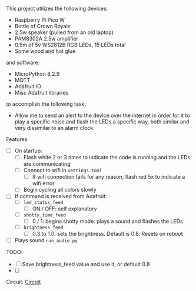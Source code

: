 This project utilizes the following devices:
- Raspberry Pi Pico W
- Bottle of Crown Royale
- 2.5w speaker (pulled from an old laptop)
- PAM8302A 2.5w amplifier
- 0.5m of 5v WS2812B RGB LEDs, 15 LEDs total
- Some wood and hot glue

and software:
- MicroPython 8.2.9
- MQTT
- Adafruit IO
- Misc Adafruit libraries
  
to accomplish the following task:
- Allow me to send an alert to the device over the internet in order for it to play a specific noise and flash the LEDs a specific way, both similar and very dissimilar to an alarm clock.

Features:
- [ ] On startup:
  - [ ] Flash white 2 or 3 times to indicate the code is running and the LEDs are communicating
  - [ ] Connect to wifi in `settings.toml`
    - [ ] If wifi connection fails for any reason, flash red 5x to indicate a wifi error
  - [ ] Begin cycling all colors slowly
- [ ] If command is received from Adafruit:
  - [ ] `led_status_feed`
    - [ ] ON / OFF: self explanatory
  - [ ] `shotty_time_feed`
    - [ ] 0 / 1: begins shotty mode: plays a sound and flashes the LEDs
  - [ ] `brightness_feed`
    - [ ] 0.3 to 1.0: sets the brightness. Default is 0.8. Resets on reboot
- [ ] Plays sound `run_audio.py`

TODO:
- [ ] Save brightness_feed value and use it, or default 0.8
- [ ] 

Circuit:
[Circuit](/circuit.svg)
